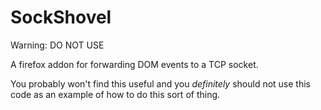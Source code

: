 SockShovel
==========

Warning: DO NOT USE

A firefox addon for forwarding DOM events to a TCP socket.

You probably won't find this useful and you *definitely* should not use this code as an example of how to do this sort of thing.
